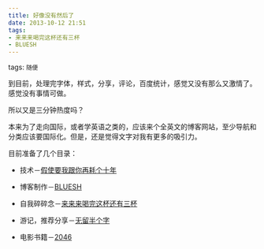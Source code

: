 ```yaml
---
title: 好像没有然后了
date: 2013-10-12 21:51
tags:
- 来来来喝完这杯还有三杯
- BLUESH
---
```

tags: `随便`
<br>

到目前，处理完字体，样式，分享，评论，百度统计，感觉又没有那么又激情了。感觉没有事情可做。

所以又是三分钟热度吗？

本来为了走向国际，或者学英语之类的，应该来个全英文的博客网站，至少导航和分类应该要国际化。但是，还是觉得文字对我有更多的吸引力。

目前准备了几个目录：

*  技术－[假使要我跟你再耗个十年](/blog/tags/假使要我跟你再耗个十年/)

*  博客制作－[BLUESH](/blog/tags/BLUESH/)

*  自我碎碎念－[来来来喝完这杯还有三杯](/blog/tags/来来来喝完这杯还有三杯/)

*  游记，推荐分享－[无留半个字](/blog/tags/无留半个字/)

*  电影书籍－[2046](/blog/tags/2046/)
